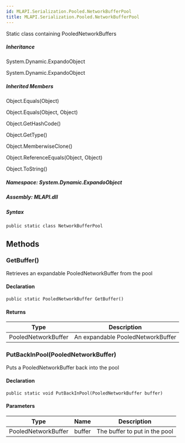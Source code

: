```yaml
---  
id: MLAPI.Serialization.Pooled.NetworkBufferPool  
title: MLAPI.Serialization.Pooled.NetworkBufferPool
---
```


<div class="markdown level0 summary">

Static class containing PooledNetworkBuffers

</div>

<div class="markdown level0 conceptual">

</div>

<div class="inheritance">

##### Inheritance

<div class="level0">

System.Dynamic.ExpandoObject

</div>

<div class="level1">

System.Dynamic.ExpandoObject

</div>

</div>

<div class="inheritedMembers">

##### Inherited Members

<div>

Object.Equals(Object)

</div>

<div>

Object.Equals(Object, Object)

</div>

<div>

Object.GetHashCode()

</div>

<div>

Object.GetType()

</div>

<div>

Object.MemberwiseClone()

</div>

<div>

Object.ReferenceEquals(Object, Object)

</div>

<div>

Object.ToString()

</div>

</div>

##### **Namespace**: System.Dynamic.ExpandoObject

##### **Assembly**: MLAPI.dll

##### Syntax

    public static class NetworkBufferPool

## Methods 

### GetBuffer()

<div class="markdown level1 summary">

Retrieves an expandable PooledNetworkBuffer from the pool

</div>

<div class="markdown level1 conceptual">

</div>

#### Declaration

    public static PooledNetworkBuffer GetBuffer()

#### Returns

| Type                | Description                       |
|---------------------|-----------------------------------|
| PooledNetworkBuffer | An expandable PooledNetworkBuffer |

### PutBackInPool(PooledNetworkBuffer)

<div class="markdown level1 summary">

Puts a PooledNetworkBuffer back into the pool

</div>

<div class="markdown level1 conceptual">

</div>

#### Declaration

    public static void PutBackInPool(PooledNetworkBuffer buffer)

#### Parameters

| Type                | Name   | Description                   |
|---------------------|--------|-------------------------------|
| PooledNetworkBuffer | buffer | The buffer to put in the pool |
